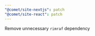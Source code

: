 ```yaml
---
"@comet/site-nextjs": patch
"@comet/site-react": patch
---
```


Remove unnecessary `rimraf` dependency
